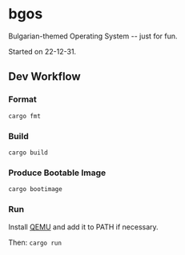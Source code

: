# bgos

Bulgarian-themed Operating System -- just for fun.

Started on 22-12-31.

## Dev Workflow

### Format

`cargo fmt`

### Build

`cargo build`

### Produce Bootable Image

`cargo bootimage`

### Run

Install [QEMU](https://www.qemu.org/) and add it to PATH if necessary.

Then: `cargo run`

